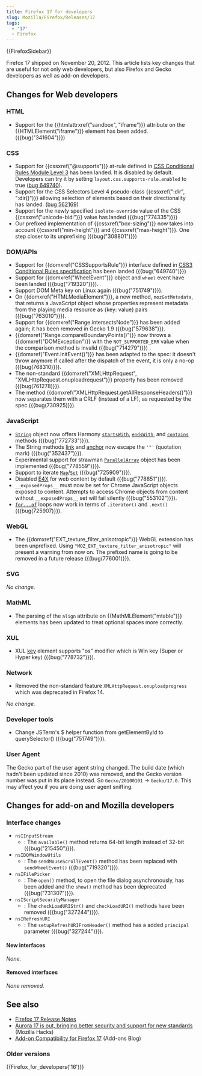 ```yaml
---
title: Firefox 17 for developers
slug: Mozilla/Firefox/Releases/17
tags:
  - '17'
  - Firefox
---
```

{{FirefoxSidebar}}

Firefox 17 shipped on November 20, 2012. This article lists key changes that are useful for not only web developers, but also Firefox and Gecko developers as well as add-on developers.

## Changes for Web developers

### HTML

- Support for the {{htmlattrxref("sandbox", "iframe")}} attribute on the {{HTMLElement("iframe")}} element has been added. ({{bug("341604")}})

### CSS

- Support for {{cssxref("@supports")}} at-rule defined in [CSS Conditional Rules Module Level 3](https://drafts.csswg.org/css-conditional-3/) has been landed. It is disabled by default. Developers can try it by setting `layout.css.supports-rule.enabled` to true ([bug 649740](https://bugzilla.mozilla.org/show_bug.cgi?id=649740)).
- Support for the CSS Selectors Level 4 pseudo-class {{cssxref(":dir", ":dir()")}} allowing selection of elements based on their directionality has landed. ([bug 562169](https://bugzilla.mozilla.org/show_bug.cgi?id=562169))
- Support for the newly specified `isolate-override` value of the CSS {{cssxref("unicode-bidi")}} value has landed ({{bug("774335")}})
- Our prefixed implementation of {{cssxref("box-sizing")}} now takes into account {{cssxref("min-height")}} and {{cssxref("max-height")}}. One step closer to its unprefixing ({{bug("308801")}})

### DOM/APIs

- Support for {{domxref("CSSSupportsRule")}} interface defined in [CSS3 Conditional Rules specification](https://drafts.csswg.org/css-conditional-3/) has been landed ({{bug("649740")}})
- Support for {{domxref("WheelEvent")}} object and `wheel` event have been landed ({{bug("719320")}}).
- Support DOM Meta key on Linux again ({{bug("751749")}}).
- On {{domxref("HTMLMediaElement")}}, a new method, `mozGetMetadata`, that returns a JavaScript object whose properties represent metadata from the playing media resource as {key: value} pairs ({{bug("763010")}}).
- Support for {{domxref("Range.intersectsNode")}} has been added again; it has been removed in Gecko 1.9 ({{bug("579638")}}.
- {{domxref("Range.compareBoundaryPoints()")}} now throws a {{domxref("DOMException")}} with the `NOT_SUPPORTED_ERR` value when the comparison method is invalid ({{bug("714279")}}) .
- {{domxref("Event.initEvent()")}} has been adapted to the spec: it doesn't throw anymore if called after the dispatch of the event, it is only a no-op ({{bug(768310)}}).
- The non-standard {{domxref("XMLHttpRequest", "XMLHttpRequest.onuploadrequest")}} property has been removed ({{bug(761278)}}).
- The method {{domxref("XMLHttpRequest.getAllResponseHeaders()")}} now separates them with a CRLF (instead of a LF), as requested by the spec ({{bug(730925)}}).

### JavaScript

- [`String`](/en-US/docs/Web/JavaScript/Reference/Global_Objects/String) object now offers Harmony [`startsWith`](/en-US/docs/Web/JavaScript/Reference/Global_Objects/String/startsWith), [`endsWith`](/en-US/docs/Web/JavaScript/Reference/Global_Objects/String/endsWith), and [`contains`](/en-US/docs/Web/JavaScript/Reference/Global_Objects/String/includes) methods ({{bug("772733")}}).
- The String methods [link](/en-US/docs/Web/JavaScript/Reference/Global_Objects/String/link) and [anchor](/en-US/docs/Web/JavaScript/Reference/Global_Objects/String/anchor) now escape the `'"'` (quotation mark) ({{bug("352437")}}).
- Experimental support for strawman [`ParallelArray`](/en-US/docs/JavaScript/Reference/Global_Objects/ParallelArray) object has been implemented ({{bug("778559")}}).
- Support to iterate [`Map`](/en-US/docs/Web/JavaScript/Reference/Global_Objects/Map)/[`Set`](/en-US/docs/Web/JavaScript/Reference/Global_Objects/Set) ({{bug("725909")}}).
- Disabled [E4X](/en-US/docs/E4X) for web content by default ({{bug("778851")}}).
- `__exposedProps__` must now be set for Chrome JavaScript objects exposed to content. Attempts to access Chrome objects from content without `__exposedProps__` set will fail silently ({{bug("553102")}}).
- [`for...of`](/en-US/docs/Web/JavaScript/Reference/Statements/for...of) loops now work in terms of `.iterator()` and `.next()` ({{bug(725907)}}).

### WebGL

- The {{domxref("EXT_texture_filter_anisotropic")}} WebGL extension has been unprefixed. Using `"MOZ_EXT_texture_filter_anisotropic"` will present a warning from now on. The prefixed name is going to be removed in a future release ({{bug(776001)}}).

### SVG

_No change._

### MathML

- The parsing of the `align` attribute on {{MathMLElement("mtable")}} elements has been updated to treat optional spaces more correctly.

### XUL

- XUL [key](/en-US/docs/XUL/key) element supports "os" modifier which is Win key (Super or Hyper key) ({{bug("778732")}}).

### Network

- Removed the non-standard feature `XMLHttpRequest.onuploadprogress` which was deprecated in Firefox 14.

_No change._

### Developer tools

- Change JSTerm's $ helper function from getElementById to querySelector() ({{bug("751749")}}).

### User Agent

The Gecko part of the user agent string changed. The build date (which hadn't been updated since 2010) was removed, and the Gecko version number was put in its place instead. So `Gecko/20100101` -> `Gecko/17.0`. This may affect you if you are doing user agent sniffing.

## Changes for add-on and Mozilla developers

### Interface changes

- `nsIInputStream`
  - : The `available()` method returns 64-bit length instead of 32-bit ({{bug("215450")}}).
- `nsIDOMWindowUtils`
  - : The `sendMouseScrollEvent()` method has been replaced with `sendWheelEvent()` ({{bug("719320")}}).
- `nsIFilePicker`
  - : The `open()` method, to open the file dialog asynchronously, has been added and the `show()` method has been deprecated ({{bug("731307")}}).
- `nsIScriptSecurityManager`
  - : The `checkLoadURIStr()` and `checkLoadURI()` methods have been removed ({{bug("327244")}}).
- `nsIRefreshURI`
  - : The `setupRefreshURIFromHeader()` method has a added `principal` parameter ({{bug("327244")}}).

#### New interfaces

_None._

#### Removed interfaces

_None removed._

## See also

- [Firefox 17 Release Notes](https://website-archive.mozilla.org/www.mozilla.org/firefox_releasenotes/en-us/firefox/17.0/releasenotes/)
- [Aurora 17 is out, bringing better security and support for new standards](https://hacks.mozilla.org/2012/08/aurora-17-is-out/) (Mozilla Hacks)
- [Add-on Compatibility for Firefox 17](https://blog.mozilla.org/addons/2012/11/08/compatibility-for-firefox-17/) (Add-ons Blog)

### Older versions

{{Firefox_for_developers('16')}}
